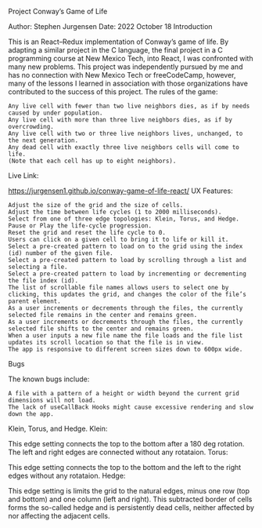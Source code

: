 Project Conway’s Game of Life

Author: Stephen Jurgensen Date: 2022 October 18
Introduction

This is an React–Redux implementation of Conway’s game of life. By adapting a similar project in the C language, the final project in a C programming course at New Mexico Tech, into React, I was confronted with many new problems. This project was independently pursued by me and has no connection with New Mexico Tech or freeCodeCamp, however, many of the lessons I learned in association with those organizations have contributed to the success of this project.
The rules of the game:

    Any live cell with fewer than two live neighbors dies, as if by needs caused by under population.
    Any live cell with more than three live neighbors dies, as if by overcrowding.
    Any live cell with two or three live neighbors lives, unchanged, to the next generation.
    Any dead cell with exactly three live neighbors cells will come to life.
    (Note that each cell has up to eight neighbors).

Live Link:

https://jurgensen1.github.io/conway-game-of-life-react/
UX Features:

    Adjust the size of the grid and the size of cells.
    Adjust the time between life cycles (1 to 2000 milliseconds).
    Select from one of three edge topologies: Klein, Torus, and Hedge.
    Pause or Play the life-cycle progression.
    Reset the grid and reset the life cycle to 0.
    Users can click on a given cell to bring it to life or kill it.
    Select a pre-created pattern to load on to the grid using the index (id) number of the given file.
    Select a pre-created pattern to load by scrolling through a list and selecting a file.
    Select a pre-created pattern to load by incrementing or decrementing the file index (id).
    The list of scrollable file names allows users to select one by clicking, this updates the grid, and changes the color of the file’s parent element.
    As a user increments or decrements through the files, the currently selected file remains in the center and remains green.
    As a user increments or decrements through the files, the currently selected file shifts to the center and remains green.
    When a user inputs a new file name the file loads and the file list updates its scroll location so that the file is in view.
    The app is responsive to different screen sizes down to 600px wide.

Bugs

The known bugs include:

    A file with a pattern of a height or width beyond the current grid dimensions will not load.
    The lack of useCallBack Hooks might cause excessive rendering and slow down the app.

Klein, Torus, and Hedge.
Klein:

This edge setting connects the top to the bottom after a 180 deg rotation. The left and right edges are connected without any rotataion.
Torus:

This edge setting connects the top to the bottom and the left to the right edges without any rotataion.
Hedge:

This edge setting is limits the grid to the natural edges, minus one row (top and bottom) and one column (left and right). This subtracted border of cells forms the so-called hedge and is persistently dead cells, neither affected by nor affecting the adjacent cells.
